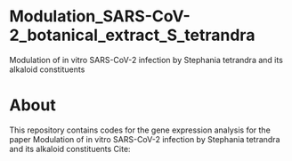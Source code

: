 # Modulation_SARS-CoV-2_botanical_extract_S_tetrandra
Modulation of in vitro SARS-CoV-2 infection by Stephania tetrandra and its alkaloid constituents 

# About
This repository contains codes for the gene expression analysis for the paper Modulation of in vitro SARS-CoV-2 infection by Stephania tetrandra and its alkaloid constituents 
Cite: 


